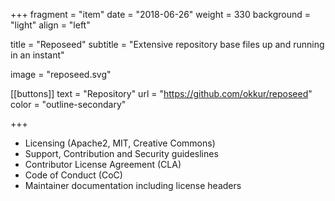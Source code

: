 +++
fragment = "item"
date = "2018-06-26"
weight = 330
background = "light"
align = "left"

title = "Reposeed"
subtitle = "Extensive repository base files up and running in an instant"

image = "reposeed.svg"

[[buttons]]
  text = "Repository"
  url = "https://github.com/okkur/reposeed"
  color = "outline-secondary"

+++

* Licensing (Apache2, MIT, Creative Commons)
* Support, Contribution and Security guideslines
* Contributor License Agreement (CLA)
* Code of Conduct (CoC)
* Maintainer documentation including license headers
